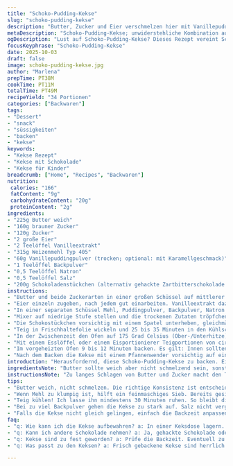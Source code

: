 ```yaml
---
title: "Schoko-Pudding-Kekse"
slug: "schoko-pudding-kekse"
description: "Butter, Zucker und Eier verschmelzen hier mit Vanillepuddingpulver. Nie Pudding anrühren, nur das Pulver. Mehl, Backpulver, Natron und Salz passen sich dem Ganzen an. Teig kühlt, damit Aromen sich sammeln, cookies formen, schokostückchen rein – mehr oder weniger nach Lust. Backen bei 175 Grad Celsius, bis sie gerade nicht mehr roh wirken. Innen weich, außen leicht fest. 34 Portionen, knackige Kanten, samtiger Kern. 166 Kalorien pro Keks, faire Portion mit rund 20 Gramm Kohlenhydraten."
metaDescription: "Schoko-Pudding-Kekse; unwiderstehliche Kombination aus Schokolade und Vanillepudding; klare Anleitung für herrlich weiche Kekse"
ogDescription: "Lust auf Schoko-Pudding-Kekse? Dieses Rezept vereint Schokolade und den besonderen Geschmack von Puddingpulver; schmackhafte Keksvariation"
focusKeyphrase: "Schoko-Pudding-Kekse"
date: 2025-10-03
draft: false
image: schoko-pudding-kekse.jpg
author: "Marlena"
prepTime: PT38M
cookTime: PT11M
totalTime: PT49M
recipeYield: "34 Portionen"
categories: ["Backwaren"]
tags:
- "Dessert"
- "snack"
- "süssigkeiten"
- "backen"
- "kekse"
keywords:
- "Kekse Rezept"
- "Kekse mit Schokolade"
- "Kekse für Kinder"
breadcrumb: ["Home", "Recipes", "Backwaren"]
nutrition: 
 calories: "166"
 fatContent: "9g"
 carbohydrateContent: "20g"
 proteinContent: "2g"
ingredients:
- "225g Butter weich"
- "160g brauner Zucker"
- "120g Zucker"
- "2 große Eier"
- "2 Teelöffel Vanilleextrakt"
- "315g Weizenmehl Typ 405"
- "60g Vanillepuddingpulver (trocken; optional: mit Karamellgeschmack)"
- "1 Teelöffel Backpulver"
- "0,5 Teelöffel Natron"
- "0,5 Teelöffel Salz"
- "200g Schokoladenstückchen (alternativ gehackte Zartbitterschokolade oder Nüsse)"
instructions:
- "Butter und beide Zuckerarten in einer großen Schüssel auf mittlerer Stufe mindestens eineinhalb Minuten schaumig schlagen. Nicht zu lange schlagen, sonst wird die Masse zu luftig, sonst keinen Halt beim Formen der Kekse."
- "Eier einzeln zugeben, nach jedem gut einarbeiten. Vanilleextrakt dazuschütten. Weiter mixen, bis alles homogen verbunden ist, etwa eine weitere Minute."
- "In einer separaten Schüssel Mehl, Puddingpulver, Backpulver, Natron und Salz gründlich vermengen. Das Puddingpulver sorgt für extra Saftigkeit und Struktur – nicht unterschätzen."
- "Mixer auf niedrige Stufe stellen und die trockenen Zutaten tröpfchenweise zur Buttermasse geben, gerade so lange rühren, bis das Mehl gerade verschwunden ist; zu langes Rühren macht die Kekse zäh!"
- "Die Schokostückchen vorsichtig mit einem Spatel unterheben, gleichmäßig verteilt, damit jeder Bissen schokoladig wird."
- "Teig in Frischhaltefolie wickeln und 25 bis 35 Minuten in den Kühlschrank legen. Kühle Zeit hilft, die Fette wieder fest werden zu lassen und erleichtert das Portionieren, außerdem entwickeln sich die Aromen besser."
- "In der Zwischenzeit den Ofen auf 175 Grad Celsius (Ober-/Unterhitze) vorheizen. Ein Backblech mit Backpapier oder einer Silikonmatte auslegen."
- "Mit einem Esslöffel oder einem Eisportionierer Teigportionen von circa 1,5 cm Durchmesser abstechen und mit mindestens 5 cm Abstand auf das Backblech setzen. Übrig gebliebene Schokostückchen können – wenn gewünscht – oben auf die Kekse gedrückt werden, sieht schöner aus und schmilzt verführerisch."
- "Im vorgeheizten Ofen 9 bis 12 Minuten backen. Es gilt: Innen sollten die Kekse gerade fest wirken, aber noch weich aussehen. Wird die Oberfläche zu dunkel, sofort rausnehmen – der Kern bleibt dann eher perfekt."
- "Nach dem Backen die Kekse mit einem Pfannenwender vorsichtig auf ein Gitter legen und mindestens fünf Minuten auskühlen lassen. Noch warm sind sie zerbrechlich, festigen sich beim Abkühlen."
introduction: "Herausfordernd, diese Schoko-Pudding-Kekse zu backen. Ein Rezept, bei dem die Textur herrlich weich bleibt, ohne zu matschig zu sein, braucht Fingerspitzengefühl. Vanillepuddingpulver sorgt für eine besondere Feuchtigkeit – nicht nass, sondern genau richtig. Ich habe einige Male die Backzeit angepasst, bis ich diese Balance fand. Die richtige Kühlpause ist mein Trick für perfekte Portionen, denn zu warmer Teig zerfließt auf dem Blech wie ein Puzzle ohne Puzzle. Die Schokostückchen darin machen jeden Keks zu einem kleinen Stück Brotzeitfreude. Bei zu langem Mischen gehen die Luftblasen verloren, das Ergebnis wird zäh statt fluffig. Immer wieder bewusst geworden bei früheren Versuchen, wie entscheidend die Reihenfolge und die Temperatur der Zutaten sind."
ingredientsNote: "Butter sollte weich aber nicht schmelzend sein, sonst gibt es Probleme beim Zusammenschlagen. Für braunen Zucker nehmen Sie am besten feinen, hier entfaltet sich der Geschmack besser als bei grobem. Das Puddingpulver kann gegen Vanille- oder Karamellgeschmack getauscht werden, das bringt kleine Variationen in den Geschmack; Verwendung von Schokopuddingpulver macht die Kekse zu süß, ich würde das nicht empfehlen. Statt fertiger Schokoladenstückchen gehen auch grob gehackte Schokolade oder Walnüsse, für die nussige Variante. Mehltyp 405 ist Standard, wer kräftigeren Geschmack will, kann 405 mit 1050 mischen, gibt etwas mehr Biss. Salz unbedingt nicht weglassen, sonst werden sie fade. Eier sollten Zimmertemperatur haben, erleichtert das Aufschlagen erheblich."
instructionsNote: "Zu langes Schlagen von Butter und Zucker macht den Teig zwar luftig, aber diese Luft lässt die Kekse beim Backen zu stark aufgehen und später hart werden. Daher auf mittlerer Stufe, konzentriert, keine Hetze. Das langsame Einrühren der trockenen Zutaten ist essentiell, damit Mehlklumpen vermeiden – aber nicht zu lange, Gemantsche macht glutenaktiv, zäh statt locker. Den Teig zu kühlen bringt gleich zwei Effekte: Handling wird einfacher und der Geschmack verbessert sich, weil die Zutaten besser verschmelzen. Backzeit ist flexibel, Beobachtung der Oberfläche zählt mehr als die Uhr. Kekse sind fertig, wenn sie an den Rändern leicht goldbraun werden und die Mitte nicht mehr glänzend. Zu langes Backen bringt Trockenheit, die harten Kekse können besser mit Milch, Kaffee oder Tee gerettet werden. Nach dem Backen nicht sofort packen, sonst droht Bruch, Kuchenblech einfetten vermeiden, Backpapier hält die Form besser und erlaubt gleichmäßiges Backen."
tips:
- "Butter weich, nicht schmelzen. Die richtige Konsistenz ist entscheidend. Zu lange schlagen macht den Teig luftig, die Kekse zerfallen beim Backen. Ich habe immer wieder mit der Zeit experimentiert, um die perfekte Mischung zu finden."
- "Wenn Mehl zu klumpig ist, hilft ein feinmaschiges Sieb. Bereits gesiebtes Mehl vereint sich besser mit der Masse. Das Puddingpulver bringt Saftigkeit, also nicht unterschätzen. Achte darauf, nicht zu lange zu rühren, um Zähigkeit zu vermeiden."
- "Teig kühlen! Ich lasse ihn mindestens 30 Minuten ruhen. So bleibt die Form beim Backen erhalten. Lange Backzeiten sind nicht immer notwendig, beobachte die Kekse gut. Wenn sie leicht goldbraun sind, daneben stehenbleiben ist wichtig."
- "Bei zu viel Backpulver gehen die Kekse zu stark auf. Salz nicht vergessen, bringt den Geschmack zur Geltung. Ich nutze immer mindestens 0.5 Teelöffel, sonst werden sie fade. Immer variieren, um neue Geschmäcker zu entdecken."
- "Falls die Kekse nicht gleich gelingen, einfach die Backzeit anpassen. Zu lange geben trockene Kekse. Sie sind gut, wenn sie an den Rändern fest werden, aber in der Mitte leicht weich bleiben. Verwende frische Zutaten für besten Geschmack."
faq:
- "q: Wie kann ich die Kekse aufbewahren? a: In einer Keksdose lagern. Sie bleiben bis zu einer Woche frisch. Ab und zu vor dem Servieren aufwärmen, dann sind sie wieder köstlich."
- "q: Kann ich andere Schokolade nehmen? a: Ja, gehackte Schokolade oder Walnüsse sind tolle Alternativen. Am besten ebenso in Stücke schneiden, störe die Textur nicht."
- "q: Kekse sind zu fest geworden? a: Prüfe die Backzeit. Eventuell zu lange gebacken oder zu viel Mehl verwendet. Beim nächsten Mal die Zeit verkürzen oder weniger Mehl nehmen."
- "q: Was passt zu den Keksen? a: Frisch gebackene Kekse sind herrlich mit einem Glas Milch oder einer Tasse Kaffee. Ideal auch zum Teilen beim Z'Nacht-Dessert-Teller."

---
```

